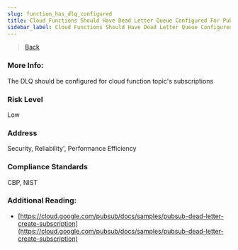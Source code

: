 ```yaml
---
slug: function_has_dlq_configured
title: Cloud Functions Should Have Dead Letter Queue Configured For Pub/Sub Subscriptions
sidebar_label: Cloud Functions Should Have Dead Letter Queue Configured For Pub/Sub Subscriptions
---
```

> [Back](../../gcpfunctionmonitoring)

### More Info:
The DLQ should be configured for cloud function topic's subscriptions

### Risk Level
Low

### Address
Security, Reliability', Performance Efficiency

### Compliance Standards
CBP, NIST

### Additional Reading:
- [https://cloud.google.com/pubsub/docs/samples/pubsub-dead-letter-create-subscription](https://cloud.google.com/pubsub/docs/samples/pubsub-dead-letter-create-subscription) 
